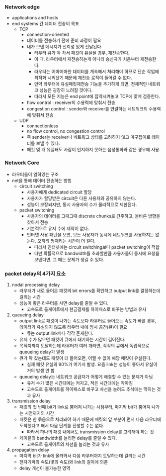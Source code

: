 ### Network edge
- applications and hosts
- end systems 간 데이터 전송이 목표
  - TCP
    - connection-oriented 
    - 데이터를 전송하기 전에 준비 과정이 필요
    - 내가 보낸 메시지가 신뢰성 있게 전달된다.
      - 라우터 큐가 꽉 차서 패킷이 유실될 경우, 재전송한다.
      - 이 때, 라우터에서 재전송하는게 아니라 송신자가 처음부터 재전송한다.
      - 라우터는 어마어마한 데이터를 계속해서 처리해야 하므로 단순 작업에 최적화 시켜놨기 때문에 재전송 로직이 들어갈 수 없다.
      - 만약 라우터에 유실패킷재전송 기능을 추가하게 되면, 전체적인 네트워크 성능은 굉장히 느려질 것이다.
      - 따라서 모든 지능은 end point에 집약시켜놓고 TCP에 맞게 검증한다.
    - flow control : receiver의 수용력에 맞춰서 전송
    - congestion control : sender와 receiver를 연결하는 네트워크의 수용력에 맞춰서 전송
  - UDP
    - connectionless
    - no flow control, no congestion control
    - 즉 sender는 receiver나 네트워크 상태를 고려하지 않고 마구잡이로 데이터를 보낼 수 있다.
    - 패킷 몇 개 유실돼도 사람이 인지하지 못하는 음성통화와 같은 경우에 사용.

### Network Core
- 라우터들이 얽혀있는 구조
- net을 통해 데이터 전송하는 방법
  - circuit switching
    - 사용자에게 dedicated circuit 할당
    - 사용자가 할당받은 circuit은 다른 사용자와 공유하지 않는다.
    - 성능이 보장되지만, 동시 사용자의 수가 물리적으로 제한된다.
  - packet switching
    - 사용자의 데이터를 그때그때 discrete chunks로 간주하고, 올바른 방향을 찾아서 전송
    - 기본적으로 유저 수에 제약이 없다.
    - 인터넷 사용 패턴을 보면, 모든 사용자가 동시에 네트워크를 사용하지는 않는다. 오히려 멍때리는 시간이 더 길다.
      - 따라서 인터넷에는 circuit switching보다 packet switching이 적합
      - 다만 확률적으로 bandwidth를 초과할만큼 사용자들이 동시에 요청을 보낸다면, 그 때는 문제가 생길 수 있다.

### packet delay의 4가지 요소
1. nodal processing delay
   - 라우터가 새로 들어온 패킷의 bit errors를 확인하고 output link를 결정하는데 걸리는 시간
   - 성능이 좋은 라우터를 사면 delay를 줄일 수 있다.
     - 고속도로 톨게이트에서 현금결제를 하이패스로 바꾸는 방법과 유사
2. queueing delay
   - output link로 패킷이 나가는 속도보다 라우터로 들어오는 속도가 빠를 경우, 데이터가 유실되지 않도록 라우터 내에 임시 공간(큐)이 필요
     - 큐는 output link마다 각각 존재한다.
   - 유저 수가 많으면 패킷이 큐에서 대기하는 시간이 길어진다.
   - 목적지까지 도달하는데 라우터가 여러 개라면, 각각의 큐에서 독립적으로 queueing delay가 발생
   - 큐가 꽉 찼는데도 패킷이 더 들어오면, 어쩔 수 없이 해당 패킷이 유실된다.
     - 실제 패킷 유실의 90%가 여기서 발생. 요즘 link는 성능이 좋아서 유실이 거의 발생 안 함
   - queueing delay는 네트워크 공급자가 어떻게 해결할 수 있는 문제가 아님
     - 유저 수가 많은 시간대에는 커지고, 적은 시간대에는 작아짐
     - 고속도로 톨게이트를 하이패스로 바꾸고 차선을 늘려도 추석에는 막히는 것과 유사
3. transmission delay
   - 패킷의 첫 번째 bit가 link로 뿜어져 나가는 시점부터, 마지막 bit가 뿜어져 나가는 시점까지의 시간
   - 패킷은 한 묶음으로 처리돼야 하기 때문에 패킷의 앞 부분이 먼저 다음 라우터에 도착했다고 해서 다음 단계를 진행할 수는 없다.
     - 따라서 하나의 패킷 내에서도 transmission delay를 고려해야 하는 것
   - 케이블의 bandwidth를 늘리면 delay를 줄일 수 있다.
     - 고속도로 톨게이트의 차선을 늘리는 것과 유사
4. propagation delay
   - 마지막 bit가 link에 올라와서 다음 라우터까지 도달하는데 걸리는 시간
   - 전자기파의 속도(빛의 속도)와 link의 길이에 의존
   - delay 개선이 불가능한 영역 
